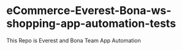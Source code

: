 # eCommerce-Everest-Bona-ws-shopping-app-automation-tests
This Repo is Everest and Bona Team App Automation
